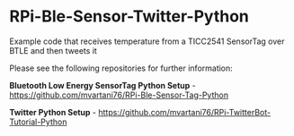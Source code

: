 RPi-Ble-Sensor-Twitter-Python
=============================

Example code that receives temperature from a TICC2541 SensorTag over BTLE and then tweets it

Please see the following repositories for further information:

<b>Bluetooth Low Energy SensorTag Python Setup</b> - https://github.com/mvartani76/RPi-Ble-Sensor-Tag-Python<br>

<b>Twitter Python Setup</b> - https://github.com/mvartani76/RPi-TwitterBot-Tutorial-Python
